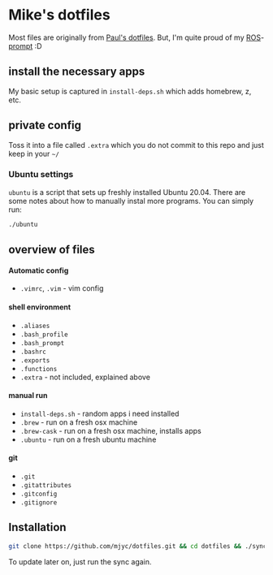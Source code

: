 # Mike's dotfiles

Most files are originally from [Paul's dotfiles](https://github.com/paulirish/dotfiles).
But, I'm quite proud of my [ROS](http://www.ros.org/about-ros/)-[prompt](https://github.com/mjyc/dotfiles/blob/master/.bash_prompt#L64-L77) :D

## install the necessary apps

My basic setup is captured in `install-deps.sh` which adds homebrew, z, etc.

## private config

Toss it into a file called `.extra` which you do not commit to this repo and just keep in your `~/`

### Ubuntu settings

`ubuntu` is a script that sets up freshly installed Ubuntu 20.04. There are some notes about how to manually instal more programs. You can simply run:

```bash
./ubuntu
```


## overview of files

####  Automatic config
* `.vimrc`, `.vim` - vim config

#### shell environment
* `.aliases`
* `.bash_profile`
* `.bash_prompt`
* `.bashrc`
* `.exports`
* `.functions`
* `.extra` - not included, explained above

#### manual run
* `install-deps.sh` - random apps i need installed
* `.brew` - run on a fresh osx machine
* `.brew-cask` - run on a fresh osx machine, installs apps
* `.ubuntu` - run on a fresh ubuntu machine

#### git
* `.git`
* `.gitattributes`
* `.gitconfig`
* `.gitignore`

## Installation

```bash
git clone https://github.com/mjyc/dotfiles.git && cd dotfiles && ./sync.sh
```

To update later on, just run the sync again.
